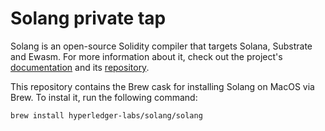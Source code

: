 # Solang private tap

Solang is an open-source Solidity compiler that targets Solana, Substrate and Ewasm. For more information about it, check out the project's [documentation](https://solang.readthedocs.io) and its [repository](https://github.com/hyperledger-labs/solang).

This repository contains the Brew cask for installing Solang on MacOS via Brew. To instal it, run the following command:

```
brew install hyperledger-labs/solang/solang
```